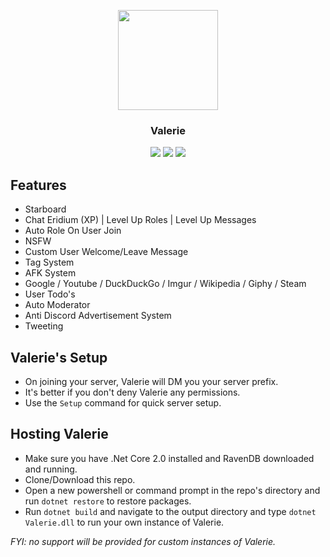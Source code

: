 <p align="center">
    <img src="https://i.imgur.com/nHtY23C.png" width="160">
    <h3 align="center">Valerie</h3>
    <p align="center">
        <a href="https://discordapp.com/oauth2/authorize?client_id=261561347966238721&scope=bot&permissions=2146958591"><img src="https://img.shields.io/badge/Discord-Invite-7289DA.svg?style=flat-square"></a>
        <a href="https://discord.me/Glitched"><img src="https://img.shields.io/badge/Discord-Support%20Server-7289DA.svg?style=flat-square"></a>   
        <a href="https://www.codefactor.io/repository/github/yucked/valerie" ><img src="https://img.shields.io/badge/Codefactor-A-7289DA.svg?style=flat-square"> </a>
    </p></p>

Features
---
* Starboard
* Chat Eridium (XP) | Level Up Roles | Level Up Messages
* Auto Role On User Join
* NSFW
* Custom User Welcome/Leave Message
* Tag System
* AFK System
* Google / Youtube / DuckDuckGo / Imgur / Wikipedia / Giphy / Steam
* User Todo's
* Auto Moderator
* Anti Discord Advertisement System
* Tweeting

Valerie's Setup
---
- On joining your server, Valerie will DM you your server prefix.
- It's better if you don't deny Valerie any permissions.
- Use the `Setup` command for quick server setup.

Hosting Valerie
---
- Make sure you have .Net Core 2.0 installed and RavenDB downloaded and running.
- Clone/Download this repo.
- Open a new powershell or command prompt in the repo's directory and run `dotnet restore` to restore packages.
- Run `dotnet build` and navigate to the output directory and type `dotnet Valerie.dll` to run your own instance of Valerie.

*FYI: no support will be provided for custom instances of Valerie.*
